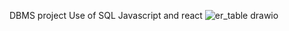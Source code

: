 DBMS project 
Use of SQL 
Javascript and react
![er_table drawio](https://github.com/user-attachments/assets/ad330b00-583a-427f-b548-f8408472f22f)

